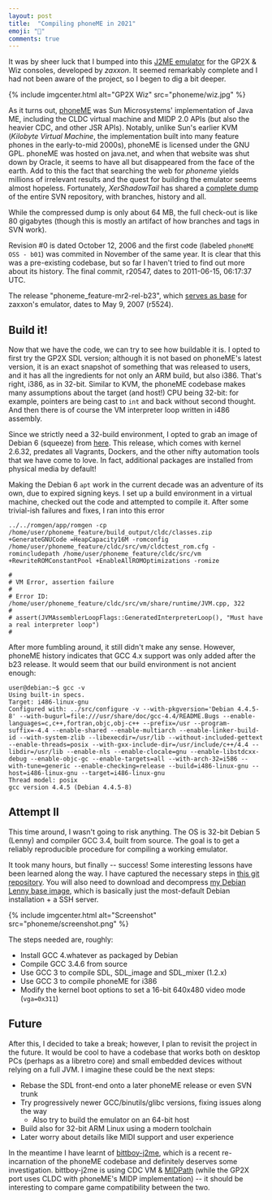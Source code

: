 ```yaml
---
layout: post
title:  "Compiling phoneME in 2021"
emoji: "📱"
comments: true
---
```


It was by sheer luck that I bumped into this [J2ME emulator](https://dl.openhandhelds.org/cgi-bin/wiz.cgi?0,0,0,0,73,400) for the GP2X & Wiz consoles, developed by _zaxxon_. It seemed remarkably complete and I had not been aware of the project, so I begen to dig a bit deeper.

{% include imgcenter.html alt="GP2X Wiz" src="phoneme/wiz.jpg" %}

As it turns out, [phoneME](https://en.wikipedia.org/wiki/PhoneME) was Sun Microsystems' implementation of Java ME, including the CLDC virtual machine and MIDP 2.0 APIs (but also the heavier CDC, and other JSR APIs). Notably, unlike Sun's earlier KVM (_Kilobyte Virtual Machine_, the implementation built into many feature phones in the early-to-mid 2000s), phoneME is licensed under the GNU GPL. phoneME was hosted on java.net, and when that website was shut down by Oracle, it seems to have all but disappeared from the face of the earth. Add to this the fact that searching the web for _phoneme_ yields millions of irrelevant results and the quest for building the emulator seems almost hopeless. Fortunately, _XerShadowTail_ has shared a [complete dump](https://archive.org/details/phoneme-svn.dump) of the entire SVN repository, with branches, history and all.

While the compressed dump is only about 64 MB, the full check-out is like 80 gigabytes (though this is mostly an artifact of how branches and tags in SVN work).

Revision #0 is dated October 12, 2006 and the first code (labeled `phoneME OSS - b01`) was commited in November of the same year. It is clear that this was a pre-existing codebase, but so far I haven't tried to find out more about its history. The final commit, r20547, dates to 2011-06-15, 06:17:37 UTC.

The release "phoneme_feature-mr2-rel-b23", which [serves as base](https://raw.githubusercontent.com/j2me-preservation/emulators-history/main/_img/history.png) for zaxxon's emulator, dates to May 9, 2007 (r5524).

## Build it!

Now that we have the code, we can try to see how buildable it is. I opted to first try the GP2X SDL version; although it is not based on phoneME's latest version, it is an exact snapshot of something that was released to users, and it has all the ingredients for not only an ARM build, but also i386. That's right, i386, as in 32-bit. Similar to KVM, the phoneME codebase makes many assumptions about the target (and host!) CPU being 32-bit: for example, pointers are being cast to `int` and back without second thought. And then there is of course the VM interpreter loop written in i486 assembly.

Since we strictly need a 32-build environment, I opted to grab an image of Debian 6 (squeeze) from [here](https://github.com/palmercluff/qemu-images/tree/master/debian-6.0.10). This release, which comes with kernel 2.6.32, predates all Vagrants, Dockers, and the other nifty automation tools that we have come to love. In fact, additional packages are installed from physical media by default!

Making the Debian 6 `apt` work in the current decade was an adventure of its own, due to expired signing keys. I set up a build environment in a virtual machine, checked out the code and attempted to compile it. After some trivial-ish failures and fixes, I ran into this error

```
../../romgen/app/romgen -cp /home/user/phoneme_feature/build_output/cldc/classes.zip +GenerateGNUCode =HeapCapacity16M -romconfig /home/user/phoneme_feature/cldc/src/vm/cldctest_rom.cfg -romincludepath /home/user/phoneme_feature/cldc/src/vm +RewriteROMConstantPool +EnableAllROMOptimizations -romize

#
# VM Error, assertion failure
#
# Error ID: /home/user/phoneme_feature/cldc/src/vm/share/runtime/JVM.cpp, 322
#
# assert(JVMAssemblerLoopFlags::GeneratedInterpreterLoop(), "Must have a real interpreter loop")
#
```

After more fumbling around, it still didn't make any sense. However, phoneME history indicates that GCC 4.x support was only added after the b23 release. It would seem that our build environment is not ancient enough:

```
user@debian:~$ gcc -v
Using built-in specs.
Target: i486-linux-gnu
Configured with: ../src/configure -v --with-pkgversion='Debian 4.4.5-8' --with-bugurl=file:///usr/share/doc/gcc-4.4/README.Bugs --enable-languages=c,c++,fortran,objc,obj-c++ --prefix=/usr --program-suffix=-4.4 --enable-shared --enable-multiarch --enable-linker-build-id --with-system-zlib --libexecdir=/usr/lib --without-included-gettext --enable-threads=posix --with-gxx-include-dir=/usr/include/c++/4.4 --libdir=/usr/lib --enable-nls --enable-clocale=gnu --enable-libstdcxx-debug --enable-objc-gc --enable-targets=all --with-arch-32=i586 --with-tune=generic --enable-checking=release --build=i486-linux-gnu --host=i486-linux-gnu --target=i486-linux-gnu
Thread model: posix
gcc version 4.4.5 (Debian 4.4.5-8)
```

## Attempt II

This time around, I wasn't going to risk anything. The OS is 32-bit Debian 5 (Lenny) and compiler GCC 3.4, built from source. The goal is to get a reliably reproducible procedure for compiling a working emulator.

It took many hours, but finally -- success! Some interesting lessons have been learned along the way. I have captured the necessary steps in [this git repository](https://github.com/minexew/phoneME-GP2X-SDL-build). You will also need to download and decompress [my Debian Lenny base image](https://drive.google.com/file/d/1ag84eZSU2a4SlVTkH4yrg3YoCSo_4Xne/view?usp=sharing), which is basically just the most-default Debian installation + a SSH server.

{% include imgcenter.html alt="Screenshot" src="phoneme/screenshot.png" %}

The steps needed are, roughly:

- Install GCC 4.whatever as packaged by Debian
- Compile GCC 3.4.6 from source
- Use GCC 3 to compile SDL, SDL_image and SDL_mixer (1.2.x)
- Use GCC 3 to compile phoneME for i386
- Modify the kernel boot options to set a 16-bit 640x480 video mode (`vga=0x311`)

## Future

After this, I decided to take a break; however, I plan to revisit the project in the future. It would be cool to have a codebase that works both on desktop PCs (perhaps as a libretro core) and small embedded devices without relying on a full JVM. I imagine these could be the next steps:

- Rebase the SDL front-end onto a later phoneME release or even SVN trunk
- Try progressively newer GCC/binutils/glibc versions, fixing issues along the way
	- Also try to build the emulator on an 64-bit host
- Build also for 32-bit ARM Linux using a modern toolchain
- Later worry about details like MIDI support and user experience

In the meantime I have learnt of [bittboy-j2me](https://github.com/pthalin/bittboy-j2me), which is a recent re-incarnation of the phoneME codebase and definitely deserves some investigation. bittboy-j2me is using CDC VM & [MIDPath](http://midpath.thenesis.org/) (while the GP2X port uses CLDC with phoneME's MIDP implementation) -- it should be interesting to compare game compatibility between the two.
